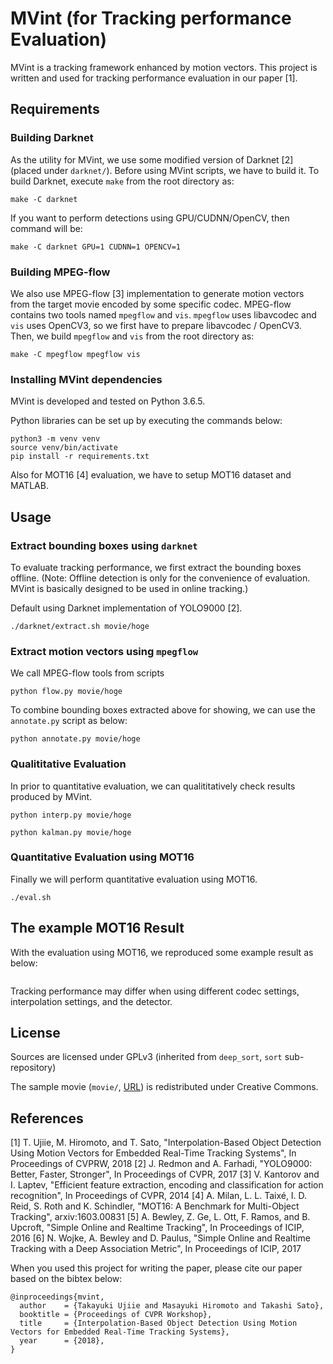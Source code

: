 MVint (for Tracking performance Evaluation)
============================================================

MVint is a tracking framework enhanced by motion vectors.
This project is written and used for tracking performance evaluation in our paper [1].



Requirements
--------------------------------------------------

### Building Darknet
As the utility for MVint, we use some modified version of Darknet [2]
(placed under `darknet/`).
Before using MVint scripts, we have to build it.
To build Darknet, execute `make` from the root directory as:
```
make -C darknet
```

If you want to perform detections using GPU/CUDNN/OpenCV, then command will be:
```
make -C darknet GPU=1 CUDNN=1 OPENCV=1
```

### Building MPEG-flow
We also use MPEG-flow [3] implementation to generate motion vectors
from the target movie encoded by some specific codec.
MPEG-flow contains two tools named `mpegflow` and `vis`.
`mpegflow` uses libavcodec and `vis` uses OpenCV3,
so we first have to prepare libavcodec / OpenCV3.
Then, we build `mpegflow` and `vis` from the root directory as:
```
make -C mpegflow mpegflow vis
```

### Installing MVint dependencies
MVint is developed and tested on Python 3.6.5.

Python libraries can be set up by executing the commands below:
```
python3 -m venv venv
source venv/bin/activate
pip install -r requirements.txt
```

Also for MOT16 [4] evaluation, we have to setup MOT16 dataset and MATLAB.



Usage
--------------------------------------------------

### Extract bounding boxes using `darknet`
To evaluate tracking performance, we first extract the bounding boxes offline.
(Note: Offline detection is only for the convenience of evaluation.
MVint is basically designed to be used in online tracking.)

Default using Darknet implementation of YOLO9000 [2].

```
./darknet/extract.sh movie/hoge
```

### Extract motion vectors using `mpegflow`

We call MPEG-flow tools from scripts
```
python flow.py movie/hoge
```

To combine bounding boxes extracted above for showing,
we can use the `annotate.py` script as below:
```
python annotate.py movie/hoge
```

### Qualititative Evaluation
In prior to quantitative evaluation,
we can qualititatively check results produced by MVint.

```
python interp.py movie/hoge
```

```
python kalman.py movie/hoge
```

### Quantitative Evaluation using MOT16
Finally we will perform quantitative evaluation using MOT16.

```
./eval.sh
```



The example MOT16 Result
--------------------------------------------------

With the evaluation using MOT16, we reproduced some example result as below:
```
```
Tracking performance may differ when using different codec settings,
interpolation settings, and the detector.



License
--------------------------------------------------

Sources are licensed under GPLv3 (inherited from `deep_sort`, `sort` sub-repository)

The sample movie (`movie/`, [URL](https://))
is redistributed under Creative Commons.



References
--------------------------------------------------

[1] T. Ujiie, M. Hiromoto, and T. Sato, "Interpolation-Based Object Detection Using Motion Vectors for Embedded Real-Time Tracking Systems", In Proceedings of CVPRW, 2018
[2] J. Redmon and A. Farhadi, "YOLO9000: Better, Faster, Stronger", In Proceedings of CVPR, 2017
[3] V. Kantorov and I. Laptev, "Efficient feature extraction, encoding and classification for action recognition", In Proceedings of CVPR, 2014
[4] A. Milan, L. L. Taixé, I. D. Reid, S. Roth and K. Schindler, "MOT16: A Benchmark for Multi-Object Tracking", arxiv:1603.00831
[5] A. Bewley, Z. Ge, L. Ott, F. Ramos, and B. Upcroft, "Simple Online and Realtime Tracking", In Proceedings of ICIP, 2016
[6] N. Wojke, A. Bewley and D. Paulus, "Simple Online and Realtime Tracking with a Deep Association Metric", In Proceedings of ICIP, 2017

When you used this project for writing the paper,
please cite our paper based on the bibtex below:

```
@inproceedings{mvint,
  author    = {Takayuki Ujiie and Masayuki Hiromoto and Takashi Sato},
  booktitle = {Proceedings of CVPR Workshop},
  title     = {Interpolation-Based Object Detection Using Motion Vectors for Embedded Real-Time Tracking Systems},
  year      = {2018},
}
```
